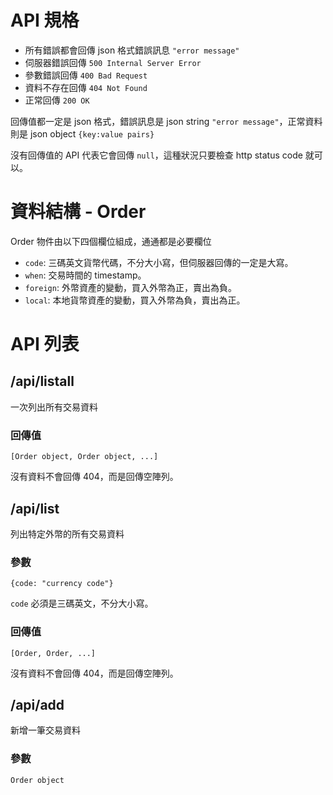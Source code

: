 # API 規格

- 所有錯誤都會回傳 json 格式錯誤訊息 `"error message"`
- 伺服器錯誤回傳 `500 Internal Server Error`
- 參數錯誤回傳 `400 Bad Request`
- 資料不存在回傳 `404 Not Found`
- 正常回傳 `200 OK`

回傳值都一定是 json 格式，錯誤訊息是 json string `"error message"`，正常資料則是 json object `{key:value pairs}`

沒有回傳值的 API 代表它會回傳 `null`，這種狀況只要檢查 http status code 就可以。

# 資料結構 - Order

Order 物件由以下四個欄位組成，通通都是必要欄位

- `code`: 三碼英文貨幣代碼，不分大小寫，但伺服器回傳的一定是大寫。
- `when`: 交易時間的 timestamp。
- `foreign`: 外幣資產的變動，買入外幣為正，賣出為負。
- `local`: 本地貨幣資產的變動，買入外幣為負，賣出為正。

# API 列表

## /api/listall

一次列出所有交易資料

### 回傳值

`[Order object, Order object, ...]`

沒有資料不會回傳 404，而是回傳空陣列。

## /api/list

列出特定外幣的所有交易資料

### 參數

`{code: "currency code"}`

`code` 必須是三碼英文，不分大小寫。

### 回傳值

`[Order, Order, ...]`

沒有資料不會回傳 404，而是回傳空陣列。

## /api/add

新增一筆交易資料

### 參數

`Order object`
